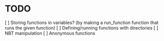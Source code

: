 # TODO

[ ] Storing functions in variables? (by making a run_function function that runs the given function)
[ ] Defining/running functions with directories
[ ] NBT manipulation
[ ] Anonymous functions
